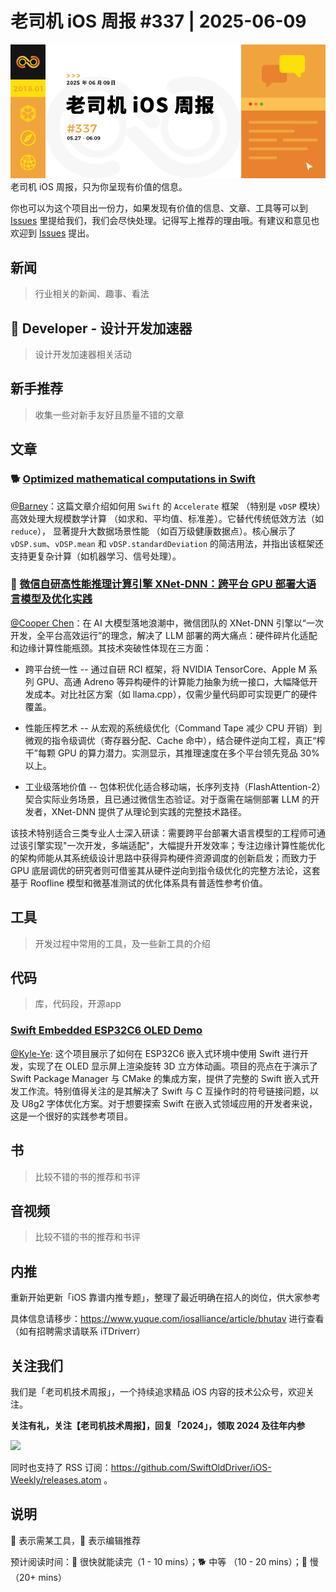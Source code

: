 # 老司机 iOS 周报 #337 | 2025-06-09

![ios-weekly](https://github.com/SwiftOldDriver/iOS-Weekly/blob/master/assets/weekly-header/337.jpg?raw=true)
老司机 iOS 周报，只为你呈现有价值的信息。

你也可以为这个项目出一份力，如果发现有价值的信息、文章、工具等可以到 [Issues](https://github.com/SwiftOldDriver/iOS-Weekly/issues) 里提给我们，我们会尽快处理。记得写上推荐的理由哦。有建议和意见也欢迎到 [Issues](https://github.com/SwiftOldDriver/iOS-Weekly/issues) 提出。

## 新闻

> 行业相关的新闻、趣事、看法

##  Developer - 设计开发加速器

> 设计开发加速器相关活动

## 新手推荐

> 收集一些对新手友好且质量不错的文章

## 文章

### 🐕 [Optimized mathematical computations in Swift](https://swiftwithmajid.com/2025/05/13/optimized-mathematical-computations-in-swift/)

[@Barney](https://github.com/BarneyZhaoooo)：这篇文章介绍如何用 `Swift` 的 `Accelerate` 框架 （特别是 `vDSP` 模块） 高效处理大规模数学计算 （如求和、平均值、标准差）。它替代传统低效方法（如 `reduce`）， 显著提升大数据场景性能 （如百万级健康数据点）。核心展示了 `vDSP.sum`、`vDSP.mean` 和 `vDSP.standardDeviation` 的简洁用法，并指出该框架还支持更复杂计算（如机器学习、信号处理）。

### 🐢 [微信自研高性能推理计算引擎 XNet-DNN：跨平台 GPU 部署大语言模型及优化实践](https://mp.weixin.qq.com/s/QNQpWKX3EuoTJvBNrIqmPQ)

[@Cooper Chen](https://github.com/cjlcooper)：在 AI 大模型落地浪潮中，微信团队的 XNet-DNN 引擎以“一次开发，全平台高效运行”的理念，解决了 LLM 部署的两大痛点：硬件碎片化适配和边缘计算性能瓶颈。其技术突破性体现在三方面：

- 跨平台统一性
-- 通过自研 RCI 框架，将 NVIDIA TensorCore、Apple M 系列 GPU、高通 Adreno 等异构硬件的计算能力抽象为统一接口，大幅降低开发成本。对比社区方案（如 llama.cpp），仅需少量代码即可实现更广的硬件覆盖。

- 性能压榨艺术
-- 从宏观的系统级优化（Command Tape 减少 CPU 开销）到微观的指令级调优（寄存器分配、Cache 命中），结合硬件逆向工程，真正“榨干”每颗 GPU 的算力潜力。实测显示，其推理速度在多个平台领先竞品 30% 以上。

- 工业级落地价值
-- 包体积优化适合移动端，长序列支持（FlashAttention-2）契合实际业务场景，且已通过微信生态验证。对于亟需在端侧部署 LLM 的开发者，XNet-DNN 提供了从理论到实践的完整技术路径。

该技术特别适合三类专业人士深入研读：需要跨平台部署大语言模型的工程师可通过该引擎实现"一次开发，多端适配"，大幅提升开发效率；专注边缘计算性能优化的架构师能从其系统级设计思路中获得异构硬件资源调度的创新启发；而致力于 GPU 底层调优的研究者则可借鉴其从硬件逆向到指令级优化的完整方法论，这套基于 Roofline 模型和微基准测试的优化体系具有普适性参考价值。

## 工具

> 开发过程中常用的工具，及一些新工具的介绍

## 代码

> 库，代码段，开源app

### [Swift Embedded ESP32C6 OLED Demo](https://github.com/CmST0us/swift-embedded-xiao-esp32c6-expansion_board)

[@Kyle-Ye](https://github.com/Kyle-Ye): 这个项目展示了如何在 ESP32C6 嵌入式环境中使用 Swift 进行开发，实现了在 OLED 显示屏上渲染旋转 3D 立方体动画。项目的亮点在于演示了 Swift Package Manager 与 CMake 的集成方案，提供了完整的 Swift 嵌入式开发工作流。特别值得关注的是其解决了 Swift 与 C 互操作时的符号链接问题，以及 U8g2 字体优化方案。对于想要探索 Swift 在嵌入式领域应用的开发者来说，这是一个很好的实践参考项目。

## 书

> 比较不错的书的推荐和书评

## 音视频

> 比较不错的书的推荐和书评

## 内推

重新开始更新「iOS 靠谱内推专题」，整理了最近明确在招人的岗位，供大家参考

具体信息请移步：https://www.yuque.com/iosalliance/article/bhutav 进行查看（如有招聘需求请联系 iTDriverr）

## 关注我们

我们是「老司机技术周报」，一个持续追求精品 iOS 内容的技术公众号，欢迎关注。

**关注有礼，关注【老司机技术周报】，回复「2024」，领取 2024 及往年内参**

![](https://github.com/SwiftOldDriver/iOS-Weekly/blob/master/assets/qrcode_for_wechat.jpg?raw=true)

同时也支持了 RSS 订阅：https://github.com/SwiftOldDriver/iOS-Weekly/releases.atom 。

## 说明

🚧 表示需某工具，🌟 表示编辑推荐

预计阅读时间：🐎 很快就能读完（1 - 10 mins）；🐕 中等 （10 - 20 mins）；🐢 慢（20+ mins）
